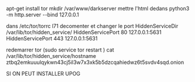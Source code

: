 apt-get install tor
mkdir /var/www/darkserver
mettre l'html dedans
python3 -m http.server --bind 127.0.0.1 <port>

dans /etc/tor/torrc l71 decomenter et changer le port
HiddenServiceDir /var/lib/tor/hidden_service/
HiddenServicePort 80 127.0.0.1:5631
HiddenServicePort 443 127.0.0.1:5631

redemarrer tor (sudo service tor restart )
cat /var/lib/tor/hidden_service/hostname
ztbq2emkuuulqykwn43cj5il3w7x3xk5b5dzcqahiedwz6t5svdv4sqd.onion

SI ON PEUT INSTALLER UPOG
<!-- sudo apt update
sudo apt install -y python3-pip
pip3 install updog
export PATH=$PATH:/home/kali/.local/bin 
LANCER çA a la place du python 
updog -p 5631 --ssl-->